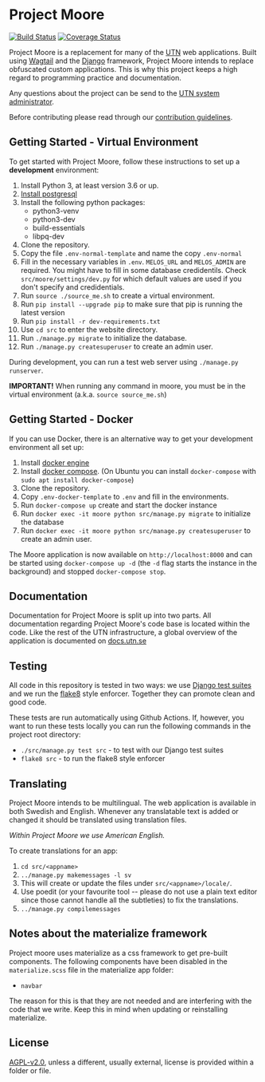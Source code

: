 # Project Moore

[![Build Status](https://travis-ci.org/UTNkar/moore.svg?branch=development)](https://travis-ci.org/UTNkar/moore)
[![Coverage Status](https://coveralls.io/repos/github/UTNkar/moore/badge.svg?branch=development)](https://coveralls.io/github/UTNkar/moore?branch=development)

Project Moore is a replacement for many of the [UTN](https://utn.se/) web
applications. Built using [Wagtail](https://wagtail.io/) and the [Django](https://www.djangoproject.com/) framework, Project
Moore intends to replace obfuscated custom applications. This is why this
project keeps a high regard to programming practice and documentation.

Any questions about the project can be send to the [UTN system
administrator](mailto:admin@utn.se).

Before contributing please read through our [contribution
guidelines](CONTRIBUTING.md).

## Getting Started - Virtual Environment

To get started with Project Moore, follow these instructions to set up a
**development** environment:

1. Install Python 3, at least version 3.6 or up.
2. [Install postgresql](INSTALLING_POSTGRES.md)
2. Install the following python packages:
   - python3-venv
   - python3-dev
   - build-essentials
   - libpq-dev
3. Clone the repository.
3. Copy the file `.env-normal-template` and name the copy `.env-normal`
3. Fill in the necessary variables in `.env`. `MELOS_URL` and `MELOS_ADMIN` are required. You might have to fill in some database credidentils. Check `src/moore/settings/dev.py` for which default values are used if you don't specify and credidentials.
4. Run `source ./source_me.sh` to create a virtual environment.
4. Run `pip install --upgrade pip` to make sure that pip is running the latest version
5. Run `pip install -r dev-requirements.txt`
6. Use `cd src` to enter the website directory.
7. Run `./manage.py migrate` to initialize the database.
8. Run `./manage.py createsuperuser` to create an admin user.

During development, you can run a test web server using `./manage.py runserver`.

**IMPORTANT!** When running any command in moore, you must be in the virtual environment (a.k.a. `source source_me.sh`)

## Getting Started - Docker

If you can use Docker, there is an alternative way to get your development
environment all set up:

1. Install [docker engine](https://docs.docker.com/engine/install/)
1. Install [docker compose](https://docs.docker.com/compose/install/).
(On Ubuntu you can install `docker-compose` with `sudo apt install docker-compose`)
1. Clone the repository.
2. Copy `.env-docker-template` to `.env` and fill in the environments.
3. Run `docker-compose up` create and start the docker instance
4. Run `docker exec -it moore python src/manage.py migrate` to initialize the
database
5. Run `docker exec -it moore python src/manage.py createsuperuser` to create an admin
user.

The Moore application is now available on `http://localhost:8000` and can be started using `docker-compose up -d` (the `-d` flag starts the instance in the background) and stopped `docker-compose stop`.

## Documentation

Documentation for Project Moore is split up into two parts. All documentation
regarding Project Moore's code base is located within the code. Like the rest
of the UTN infrastructure, a global overview of the application is documented
on [docs.utn.se](https://docs.utn.se/)

## Testing

All code in this repository is tested in two ways: we use [Django test
suites](https://docs.djangoproject.com/en/1.10/topics/testing/) and we run the
[flake8](http://flake8.pycqa.org/en/latest/) style enforcer. Together they can
promote clean and good code.

These tests are run automatically using Github Actions.
If, however, you want to run these tests locally you can run the following
commands in the project root directory:

- `./src/manage.py test src` - to test with our Django test suites
- `flake8 src` - to run the flake8 style enforcer

## Translating

Project Moore intends to be multilingual. The web application is available in
both Swedish and English. Whenever any translatable text is added or changed it
should be translated using translation files.

*Within Project Moore we use American English.*

To create translations for an app:

1. `cd src/<appname>`
1. `../manage.py makemessages -l sv`
2. This will create or update the files under `src/<appname>/locale/`.
3. Use poedit (or your favourite tool -- please do not use a plain text editor
since those cannot handle all the subtleties) to fix the translations.
4. `../manage.py compilemessages`

## Notes about the materialize framework

Project moore uses materialize as a css framework to get pre-built components.
The following components have been disabled in the `materialize.scss` file in the materialize app folder:

- `navbar`

The reason for this is that they are not needed and are interfering with the code that we write. Keep this in mind
when updating or reinstalling materialize.

## License

[AGPL-v2.0](LICENSE), unless a different, usually external, license is provided within a folder or file.
